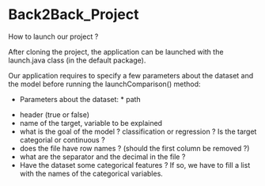 # Back2Back_Project

How to launch our project ? 

After cloning the project, the application can be launched with the launch.java class (in the default package). 

Our application requires to specify a few parameters about the dataset and the model before running the launchComparison() method: 
* Parameters about the dataset: 
      * path
 - header (true or false)
 - name of the target, variable to be explained
 - what is the goal of the model ? classification or regression ? Is the target categorial or continuous ? 
 - does the file have row names ? (should the first column be removed ?)
 - what are the separator and the decimal in the file ? 
 - Have the dataset some categorical features ? If so, we have to fill a list with the names of the categorical variables.

 


